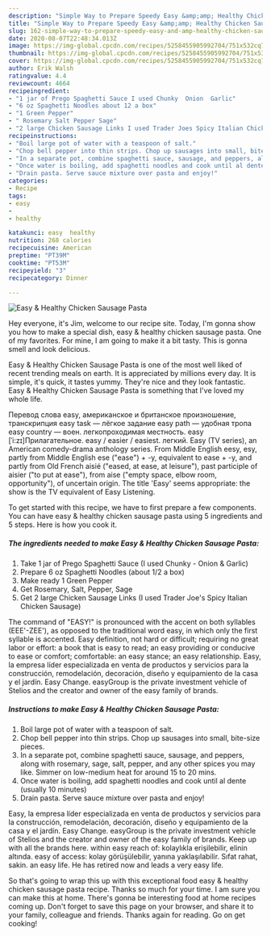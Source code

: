 ```yaml
---
description: "Simple Way to Prepare Speedy Easy &amp;amp; Healthy Chicken Sausage Pasta"
title: "Simple Way to Prepare Speedy Easy &amp;amp; Healthy Chicken Sausage Pasta"
slug: 162-simple-way-to-prepare-speedy-easy-and-amp-healthy-chicken-sausage-pasta
date: 2020-08-07T22:48:34.013Z
image: https://img-global.cpcdn.com/recipes/5258455905992704/751x532cq70/easy-healthy-chicken-sausage-pasta-recipe-main-photo.jpg
thumbnail: https://img-global.cpcdn.com/recipes/5258455905992704/751x532cq70/easy-healthy-chicken-sausage-pasta-recipe-main-photo.jpg
cover: https://img-global.cpcdn.com/recipes/5258455905992704/751x532cq70/easy-healthy-chicken-sausage-pasta-recipe-main-photo.jpg
author: Erik Walsh
ratingvalue: 4.4
reviewcount: 4664
recipeingredient:
- "1 jar of Prego Spaghetti Sauce I used Chunky  Onion  Garlic"
- "6 oz Spaghetti Noodles about 12 a box"
- "1 Green Pepper"
- " Rosemary Salt Pepper Sage"
- "2 large Chicken Sausage Links I used Trader Joes Spicy Italian Chicken Sausage"
recipeinstructions:
- "Boil large pot of water with a teaspoon of salt."
- "Chop bell pepper into thin strips. Chop up sausages into small, bite-size pieces."
- "In a separate pot, combine spaghetti sauce, sausage, and peppers, along with rosemary, sage, salt, pepper, and any other spices you may like. Simmer on low-medium heat for around 15 to 20 mins."
- "Once water is boiling, add spaghetti noodles and cook until al dente (usually 10 minutes)"
- "Drain pasta. Serve sauce mixture over pasta and enjoy!"
categories:
- Recipe
tags:
- easy
- 
- healthy

katakunci: easy  healthy 
nutrition: 268 calories
recipecuisine: American
preptime: "PT39M"
cooktime: "PT53M"
recipeyield: "3"
recipecategory: Dinner

---
```



![Easy &amp; Healthy Chicken Sausage Pasta](https://img-global.cpcdn.com/recipes/5258455905992704/751x532cq70/easy-healthy-chicken-sausage-pasta-recipe-main-photo.jpg)

Hey everyone, it's Jim, welcome to our recipe site. Today, I'm gonna show you how to make a special dish, easy &amp; healthy chicken sausage pasta. One of my favorites. For mine, I am going to make it a bit tasty. This is gonna smell and look delicious.

Easy &amp; Healthy Chicken Sausage Pasta is one of the most well liked of recent trending meals on earth. It is appreciated by millions every day. It is simple, it's quick, it tastes yummy. They're nice and they look fantastic. Easy &amp; Healthy Chicken Sausage Pasta is something that I've loved my whole life.

Перевод слова easy, американское и британское произношение, транскрипция easy task — лёгкое задание easy path — удобная тропа easy country — воен. легкопроходимая местность. easy [ˈi:zɪ]Прилагательное. easy / easier / easiest. легкий. Easy (TV series), an American comedy-drama anthology series. From Middle English eesy, esy, partly from Middle English ese (&#34;ease&#34;) + -y, equivalent to ease +‎ -y, and partly from Old French aisié (&#34;eased, at ease, at leisure&#34;), past participle of aisier (&#34;to put at ease&#34;), from aise (&#34;empty space, elbow room, opportunity&#34;), of uncertain origin. The title &#39;Easy&#39; seems appropriate: the show is the TV equivalent of Easy Listening.


To get started with this recipe, we have to first prepare a few components. You can have easy &amp; healthy chicken sausage pasta using 5 ingredients and 5 steps. Here is how you cook it.

<!--inarticleads1-->

##### The ingredients needed to make Easy &amp; Healthy Chicken Sausage Pasta:

1. Take 1 jar of Prego Spaghetti Sauce (I used Chunky - Onion &amp; Garlic)
1. Prepare 6 oz Spaghetti Noodles (about 1/2 a box)
1. Make ready 1 Green Pepper
1. Get  Rosemary, Salt, Pepper, Sage
1. Get 2 large Chicken Sausage Links (I used Trader Joe&#39;s Spicy Italian Chicken Sausage)


The command of &#34;EASY!&#34; is pronounced with the accent on both syllables (EEE&#39;-ZEE&#39;), as opposed to the traditional word easy, in which only the first syllable is accented. Easy definition, not hard or difficult; requiring no great labor or effort: a book that is easy to read; an easy providing or conducive to ease or comfort; comfortable: an easy stance; an easy relationship. Easy, la empresa líder especializada en venta de productos y servicios para la construcción, remodelación, decoración, diseño y equipamiento de la casa y el jardín. Easy Change. easyGroup is the private investment vehicle of Stelios and the creator and owner of the easy family of brands. 

<!--inarticleads2-->

##### Instructions to make Easy &amp; Healthy Chicken Sausage Pasta:

1. Boil large pot of water with a teaspoon of salt.
1. Chop bell pepper into thin strips. Chop up sausages into small, bite-size pieces.
1. In a separate pot, combine spaghetti sauce, sausage, and peppers, along with rosemary, sage, salt, pepper, and any other spices you may like. Simmer on low-medium heat for around 15 to 20 mins.
1. Once water is boiling, add spaghetti noodles and cook until al dente (usually 10 minutes)
1. Drain pasta. Serve sauce mixture over pasta and enjoy!


Easy, la empresa líder especializada en venta de productos y servicios para la construcción, remodelación, decoración, diseño y equipamiento de la casa y el jardín. Easy Change. easyGroup is the private investment vehicle of Stelios and the creator and owner of the easy family of brands. Keep up with all the brands here. within easy reach of: kolaylıkla erişilebilir, elinin altında. easy of access: kolay görüşülebilir, yanına yaklaşılabilir. Sıfat rahat, sakin. an easy life. He has retired now and leads a very easy life. 

So that's going to wrap this up with this exceptional food easy &amp; healthy chicken sausage pasta recipe. Thanks so much for your time. I am sure you can make this at home. There's gonna be interesting food at home recipes coming up. Don't forget to save this page on your browser, and share it to your family, colleague and friends. Thanks again for reading. Go on get cooking!
